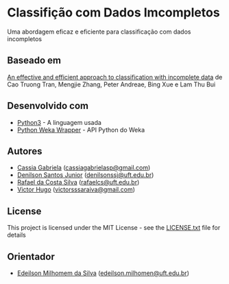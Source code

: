 # Classifição com Dados Imcompletos
Uma abordagem eficaz e eficiente para classificação com dados incompletos

## Baseado em

[An effective and efficient approach to classification with incomplete data](https://www.sciencedirect.com/science/article/abs/pii/S0950705118302429) de Cao Truong Tran, Mengjie Zhang, Peter Andreae, Bing Xue e Lam Thu Bui 

## Desenvolvido com

* [Python3](https://docs.python.org/3/) - A linguagem usada
* [Python Weka Wrapper](https://github.com/fracpete/python-weka-wrapper3.git) - API Python do Weka

## Autores

* [Cassia Gabriela](http://github.com/) (cassiagabrielasp@gmail.com)
* [Denilson Santos Junior](http://github.com/) (denilsonssj@uft.edu.br)
* [Rafael da Costa Silva](https://github.com/RafaelSilva7) (rafaelcs@uft.edu.br)
* [Victor Hugo](http://github.com/) (victorsssaraiva@gmail.com) 

## License

This project is licensed under the MIT License - see the [LICENSE.txt](LICENSE.txt) file for details

## Orientador

* [Edeilson Milhomem da Silva](http://github.com/) (edeilson.milhomen@uft.edu.br)
